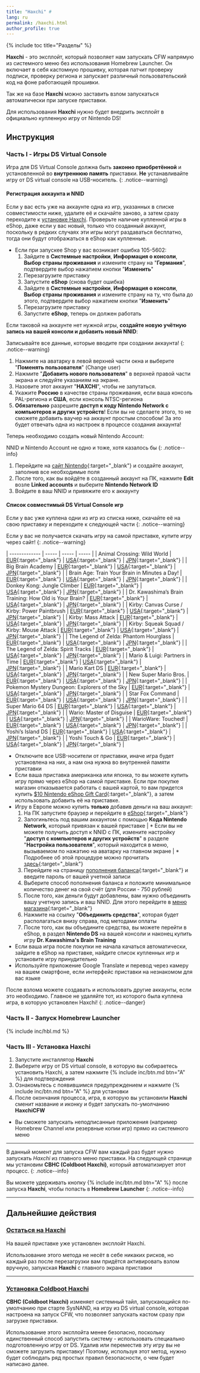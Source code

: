 ```yaml
---
title: "Haxchi" #
lang: ru
permalink: /haxchi.html
author_profile: true
---
```


{% include toc title="Разделы" %}

**Haxchi** - это эксплойт, который позволяет нам запускать CFW напрямую из системного меню без использования Homebrew Launcher. Он включает в себя кастомную прошивку, которая патчит проверку подписи, проверку региона и запускает различный пользовательский код на фоне работающей прошивки.

Так же на базе **Haxchi** можно заставить взлом запускаться автоматически при запуске приставки. 

Для использования **Haxchi** нужно будет внедрить эксплойт в официально купленную игру от Nintendo DS! 

## Инструкция

### Часть I - Игры DS Virtual Console

Игра для DS Virtual Console должна быть **законно приобретённой** и установленной во **внутреннюю память** приставки. **Не** устанавливайте игру от DS virtual console на USB-носитель. 
{: .notice--warning}

#### Регистрация аккаунта и NNID 

Если у вас есть уже на аккаунте одна из игр, указанных в списке совместимости ниже, удалите её и скачайте заново, а затем сразу переходите к [установке Haxchi](#часть-ii---установка-haxchi). Проверьте наличие купленной игры в eShop, даже если у вас новый, только что созданный аккаунт, поскольку в редких случаях эти игры могут раздаваться бесплатно, тогда они будут отображаться в eShop как купленные.

+ Если при запускеe Shop у вас возникает ошибка 105-5602:
   1. Зайдите в **Системные настройки**, **Информация о консоли**, **Выбор страны проживания** и измените страну на "**Германия**", подтвердите выбор нажатием кнопки "**Изменить**"
   1. Перезагрузите приставку 
   1. Запустите **eShop** (снова будет ошибка)
   1. Зайдите в **Системные настройки**, **Информация о консоли**, **Выбор страны проживания** и измените страну на ту, что была до этого, подтвердите выбор нажатием кнопки "**Изменить**"
   1. Перезагрузите приставку 
   1. Запустите **eShop**, теперь он должен работать

Если таковой на аккаунте нет нужной игры, **создайте новую учётную запись на вашей консоли и добавить новый NNID**:

Записывайте все данные, которые вводите при создании аккаунта!
{: .notice--warning}

1. Нажмите на аватарку в левой верхней части окна и выберите "**Поменять пользователя**" (Change user)
1. Нажмите "**Добавить нового пользователя**" в верхней правой части экрана и следуйте указаниям на экране. 
1. Назовите этот аккаунт "**HAXCHI**", чтобы не запутаться. 
1. Укажите **Россию** в качестве страны проживания, если ваша консоль PAL-региона и **США**, если консоль NTSC-региона 
1. **Обязательно** разрешите **доступ к коду Nintendo Network с компьютеров и других устройств**! Если вы не сделаете этого, то не сможете добавить ваучер на аккаунт простым способом! За это будет отвечать одна из настроек в процессе создания аккаунта!

Теперь необходимо создать новый Nintendo Account: 

NNID и Nintendo Account не одно и тоже, хотя казалось бы
{: .notice--info}

1. Перейдите на [сайт Nintendo](https://accounts.nintendo.com/authorize_age_gate?redirect_after=5&redirect_uri=https%3A%2F%2Faccounts.nintendo.com%2F){:target="_blank"} и создайте аккаунт, заполнив все необходимые поля
1. После того, как вы войдёте в созданный аккаунт на ПК, нажмите **Edit** возле **Linked accounts** и выберите **Nintendo Network ID**
1. Войдите в ваш NNID и привяжите его к аккаунту

#### Список совместимый DS Virtual Console игр

Если у вас уже куплена одни из игр из списка ниже, скачайте её на свою приставку и переходите к следующей части
{: .notice--warning}

Если у вас не получается скачать игру на самой приставке, купите игру через сайт!
{: .notice--warning}

| ------------- | ----- | ----- | ----- |
| Animal Crossing: Wild World | [EUR](https://www.nintendo.eu/Games/Nintendo-DS/Animal-Crossing-Wild-World-270011.html){:target="_blank"} | [USA](https://www.nintendo.com/games/detail/animal-crossing-wild-world-wii-u/){:target="_blank"} | [JPN](https://www.nintendo.co.jp/titles/20010000023019){:target="_blank"} |
| Big Brain Academy | [EUR](https://www.nintendo.eu/Games/Nintendo-DS/Big-Brain-Academy-270143.html){:target="_blank"} | [USA](https://www.nintendo.com/games/detail/big-brain-academy-wii-u/){:target="_blank"} | [JPN](https://www.nintendo.co.jp/titles/20010000013967){:target="_blank"} |
| Brain Age: Train Your Brain in Minutes a Day! | [EUR](https://www.nintendo.eu/Games/Nintendo-DS/Dr-Kawashima-s-Brain-Training-How-Old-is-Your-Brain--270627.html){:target="_blank"} | [USA](https://www.nintendo.com/games/detail/brain-age-train-your-brain-in-minutes-a-day-wii-u/){:target="_blank"} | [JPN](https://www.nintendo.co.jp/titles/20010000006826){:target="_blank"} |
| Donkey Kong: Jungle Climber | [EUR](https://www.nintendo.eu/Games/Nintendo-DS/Donkey-Kong-Jungle-Climber-270506.html){:target="_blank"} | [USA](https://www.nintendo.com/games/detail/dk-jungle-climber-wii-u/){:target="_blank"} | [JPN](https://www.nintendo.co.jp/titles/20010000014168){:target="_blank"} |
| Dr. Kawashima’s Brain Training: How Old is Your Brain? | [EUR](https://www.nintendo.eu/Games/Nintendo-DS/Dr-Kawashima-s-Brain-Training-How-Old-is-Your-Brain--270627.html){:target="_blank"} | [USA](https://www.nintendo.com/games/detail/brain-age-train-your-brain-in-minutes-a-day-wii-u/){:target="_blank"} | [JPN](https://www.nintendo.co.jp/titles/20010000006826){:target="_blank"} |
| Kirby: Canvas Curse / Kirby: Power Paintbrush | [EUR](https://www.nintendo.eu/Games/Nintendo-DS/Kirby-Power-Paintbrush-271287.html){:target="_blank"} | [USA](https://www.nintendo.com/games/detail/kirby-canvas-curse-wii-u/){:target="_blank"} | [JPN](https://www.nintendo.co.jp/titles/20010000015447){:target="_blank"} |
| Kirby: Mass Attack | [EUR](https://www.nintendo.eu/Games/Nintendo-DS/Kirby-Mass-Attack-271265.html#Overview){:target="_blank"} | [USA](https://www.nintendo.com/games/detail/kirby-mass-attack-wii-u/){:target="_blank"} | [JPN](https://www.nintendo.co.jp/titles/20010000017169){:target="_blank"} |
| Kirby: Squeak Squad / Kirby: Mouse Attack | [EUR](https://www.nintendo.eu/Games/Nintendo-DS/Kirby-Mouse-Attack-271276.html){:target="_blank"} | [USA](https://www.nintendo.com/games/detail/kirby-squeak-squad-wii-u/){:target="_blank"} | [JPN](https://www.nintendo.co.jp/titles/20010000014167){:target="_blank"} |
| The Legend of Zelda: Phantom Hourglass | [EUR](https://www.nintendo.eu/Games/Nintendo-DS/The-Legend-of-Zelda-Phantom-Hourglass-273289.html){:target="_blank"} | [USA](https://www.nintendo.com/games/detail/the-legend-of-zelda-phantom-hourglass-wii-u/){:target="_blank"} | [JPN](https://www.nintendo.co.jp/titles/20010000017170){:target="_blank"} |
| The Legend of Zelda: Spirit Tracks | [EUR](https://www.nintendo.eu/Games/Nintendo-DS/The-Legend-of-Zelda-Spirit-Tracks-273300.html){:target="_blank"} | [USA](https://www.nintendo.com/games/detail/the-legend-of-zelda-spirit-tracks-wii-u/){:target="_blank"} | [JPN](https://www.nintendo.co.jp/titles/20010000017168){:target="_blank"} |
| Mario & Luigi: Partners in Time | [EUR](https://www.nintendo.eu/Games/Nintendo-DS/Mario-Luigi-Partners-in-Time-271595.html){:target="_blank"} | [USA](https://www.nintendo.com/games/detail/mario-luigi-partners-in-time-wii-u/){:target="_blank"} | [JPN](https://www.nintendo.co.jp/titles/20010000013367){:target="_blank"} |
| Mario Kart DS | [EUR](https://www.nintendo.eu/Games/Nintendo-DS/Mario-Kart-DS-271518.html){:target="_blank"} | [USA](https://www.nintendo.com/games/detail/mario-kart-ds-wii-u/){:target="_blank"} | [JPN](https://www.nintendo.co.jp/titles/20010000011949){:target="_blank"} |
| New Super Mario Bros. | [EUR](https://www.nintendo.eu/Games/Nintendo-DS/New-Super-Mario-Bros--271969.html){:target="_blank"} | [USA](https://www.nintendo.com/games/detail/new-super-mario-bros-wii-u/){:target="_blank"} | [JPN](https://www.nintendo.co.jp/titles/20010000011947){:target="_blank"} |
| Pokemon Mystery Dungeon: Explorers of the Sky | [EUR](https://www.nintendo.eu/Games/Nintendo-DS/Pokemon-Mystery-Dungeon-Explorers-of-Sky-272409.html){:target="_blank"} | [USA](https://www.nintendo.com/games/detail/pokemon-mystery-dungeon-explorers-of-sky-wii-u/){:target="_blank"} | [JPN](https://www.nintendo.co.jp/titles/20010000023018){:target="_blank"} |
| Star Fox Command | [EUR](https://www.nintendo.eu/Games/Nintendo-DS/Star-Fox-Command-273113.html){:target="_blank"} | [USA](https://www.nintendo.com/games/detail/star-fox-command-wii-u/){:target="_blank"} | [JPN](https://www.nintendo.co.jp/titles/20010000014227){:target="_blank"} |
| Super Mario 64 DS | [EUR](https://www.nintendo.eu/Games/Nintendo-DS/Super-Mario-64-DS-273179.html){:target="_blank"} | [USA](https://www.nintendo.com/games/detail/super-mario-64-ds-wii-u/){:target="_blank"} | [JPN](https://www.nintendo.co.jp/titles/20010000015449){:target="_blank"} |
| Wario: Master of Disguise | [EUR](https://www.nintendo.eu/Games/Nintendo-DS/Wario-Master-of-Disguise-273553.html){:target="_blank"} | [USA](https://www.nintendo.com/games/detail/wario-master-of-disguise-wii-u/){:target="_blank"} | [JPN](https://www.nintendo.co.jp/titles/20010000014228){:target="_blank"} |
| WarioWare: Touched! | [EUR](https://www.nintendo.eu/Games/Nintendo-DS/WarioWare-Touched--273564.html){:target="_blank"} | [USA](https://www.nintendo.com/games/detail/warioware-touched-wii-u/){:target="_blank"} | [JPN](https://www.nintendo.co.jp/titles/20010000013308){:target="_blank"} |
| Yoshi’s Island DS | [EUR](https://www.nintendo.eu/Games/Nintendo-DS/Yoshi-s-Island-DS-273630.html){:target="_blank"} | [USA](https://www.nintendo.com/games/detail/yoshis-island-ds-wii-u/){:target="_blank"} | [JPN](https://www.nintendo.co.jp/titles/20010000013369){:target="_blank"} |
| Yoshi Touch & Go | [EUR](https://www.nintendo.eu/Games/Nintendo-DS/Yoshi-Touch-Go-273641.html){:target="_blank"} | [USA](https://www.nintendo.com/games/detail/yoshi-touch-go-wii-u/){:target="_blank"} | [JPN](https://www.nintendo.co.jp/titles/20010000006827){:target="_blank"} |

* Отключите все USB-носители от приставки, иначе игра будет установлена на них, а нам она нужна во внутренней памяти приставки
* Если ваша приставка американка или японка, то вы можете купить игру прямо через eShop на самой приставке. Если при покупке магазин отказывается работать с вашей картой, то вам придется купить [$10 Nintendo eShop Gift Card](https://www.amazon.com/gp/product/B01LZNGPY3/ref=ppx_yo_dt_b_d_asin_title_o00?ie=UTF8&psc=1){:target="_blank"}, а затем использовать добавить её на приставке.
* Игру в Европе можно купить **только** добавив деньги на ваш аккаунт: 
   1. На ПК запустите браузер и перейдите в [eShop](https://www.nintendo.ru/-/Nintendo-eShop/Nintendo-eShop-1806894.html){:target="_blank"}
   1. Залогиньтесь под вашим аккаунтом с помощью **Кода Nintendo Network**, который привязан к вашей приставке 
|   * Если вы не можете получить доступ к NNID с ПК, измените настройку "**доступ с компьютеров и других устройств**" в разделе "**Настройка пользователя**", который находится в меню, вызываемом по нажатию на аватарку на главном экране
|   * Подробнее об этой процедуре можно прочитать [здесь](https://www.nintendo.ru/-/Nintendo-2DS-Nintendo-3DS/-/Nintendo-eShop/-Nintendo-eShop--1626660.html){:target="_blank"}
   1. Перейдите на страницу [пополнения баланса](https://ec.nintendo.com/my/balance_add){:target="_blank"} и введите пароль от вашей учетной записи
   1. Выберите способ пополнения баланса и положите минимальное количество денег на свой счёт (для России - 750 рублей)
   1. После того, как деньги будут добавлены, вам нужно объединить вашу учетную запись и ваш NNID. Для этого перейдите в [меню магазина](https://ec.nintendo.com/my/#/){:target="_blank"}
   1. Нажмите на ссылку "**Объединить средства**", которая будет располагаться внизу справа, под методами оплаты
   1. После того, как вы объедините средства, вы можете перейти в eShop, в раздел **Nintendo DS** на вашей консоли и наконец купить игру **Dr. Kawashima's Brain Training**
* Если ваша игра после покупки не начала качаться автоматически, зайдите в eShop на приставке, найдите список купленных игр и установите игру принудительно 
* Используйте приложение Google Translate и перевод через камеру на вашем смартфоне, если интерфейс приставки на незнакомом для вас языке 

После взлома можете создавать и использовать другие аккаунты, если это необходимо. Главное не удаляйте тот, из которого была куплена игра, в которую установлен Haxchi!
{: .notice--danger}

### Часть II - Запуск Homebrew Launcher

{% include inc/hbl.md %}

### Часть III - Установка Haxchi

1. Запустите инсталлятор **Haxchi**
1. Выберите игру от DS virtual console, в которую вы собираетесь установить Haxchi, а затем нажмите {% include inc/btn.md btn="A" %} для подтверждения
1. Ознакомьтесь с появившимся предупреждением и нажмите {% include inc/btn.md btn="A" %} для установки
1. После окончания процесса, игра, в которую вы установили **Haxchi** сменит название и иконку и будет запускать по-умолчанию **HaxchiCFW**
  + Вы сможете запускать неподписанные приложения (например Homebrew Channel или резервные копии игр) прямо из системного меню

___

В данный момент для запуска CFW вам каждый раз будет нужно запускать *Haxchi* из главного меню приставки. На следующей странице мы установим **CBHC (Coldboot Haxchi)**, который автоматизирует этот процесс.
{: .notice--info}

Вы можете удерживать кнопку {% include inc/btn.md btn="A" %} после запуска **Haxchi**, чтобы попасть в **Homebrew Launcher**
{: .notice--info}

___

## Дальнейшие действия

### [Остаться на Haxchi](homebrew-launcher-channel)

На вашей приставке уже установлен эксплойт Haxchi.

Использование этого метода не несёт в себе никаких рисков, но каждый раз после перезагрузки вам придётся активировать взлом вручную, запукская **Haxchi** с главного экрана приставки

___

### [Установка Coldboot Haxchi](coldboot-haxchi)

**CBHC (Coldboot Haxchi)** изменяет системный тайл, запускающийся по-умолчанию при старте SysNAND, на игру из DS virtual console, которая настроена на запуск CFW, что позволяет запускать кастом сразу при загрузке приставки.

Использование этого эксплойта менее безопасно, поскольку единственный способ запустить систему - использовать специально подготовленную игру от DS. Удалив или переместив эту игру вы не сможете загрузить приставку! Поэтому, используя этот метод, нужно будет соблюдать ряд простых правил безопасности, о чем будет написано далее.